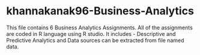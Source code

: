 # khannakanak96-Business-Analytics
This file contains 6 Business Analytics Assignments. All of the assignments are coded in R language using R studio. It includes - Descriptive and Predictive Analytics and Data sources can be extracted from file named data.
